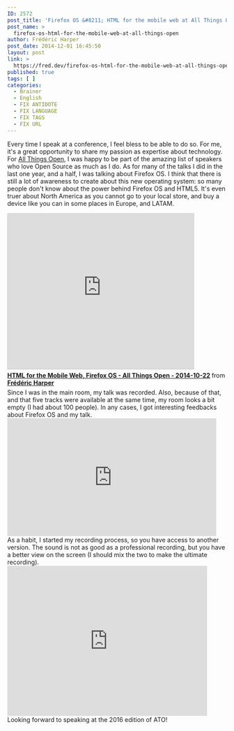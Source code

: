 ```yaml
---
ID: 2572
post_title: 'Firefox OS &#8211; HTML for the mobile web at All Things Open'
post_name: >
  firefox-os-html-for-the-mobile-web-at-all-things-open
author: Frédéric Harper
post_date: 2014-12-01 16:45:50
layout: post
link: >
  https://fred.dev/firefox-os-html-for-the-mobile-web-at-all-things-open/
published: true
tags: [ ]
categories:
  - Brainer
  - English
  - FIX ANTIDOTE
  - FIX LANGUAGE
  - FIX TAGS
  - FIX URL
---
```

Every time I speak at a conference, I feel bless to be able to do so. For me, it's a great opportunity to share my passion as expertise about technology. For [All Things Open][1], I was happy to be part of the amazing list of speakers who love Open Source as much as I do. As for many of the talks I did in the last one year, and a half, I was talking about Firefox OS. I think that there is still a lot of awareness to create about this new operating system: so many people don't know about the power behind Firefox OS and HTML5. It's even truer about North America as you cannot go to your local store, and buy a device like you can in some places in Europe, and LATAM. <div class="embed rich SlideShare">
  <iframe style="border: 1px solid #CCC; border-width: 1px; margin-bottom: 5px; max-width: 100%;" src="https://www.slideshare.net/slideshow/embed_code/key/mDgzquESLx7SzK" width="427" height="356" frameborder="0" marginwidth="0" marginheight="0" scrolling="no" allowfullscreen="allowfullscreen"> </iframe> <div style="margin-bottom: 5px;">
    <strong> <a title="HTML for the Mobile Web, Firefox OS - All Things Open - 2014-10-22" href="https://www.slideshare.net/fredericharper/html-for-the-mobile-web-firefox-os-all-things-open-20141022" target="_blank" rel="noopener noreferrer">HTML for the Mobile Web, Firefox OS - All Things Open - 2014-10-22</a> </strong> from <strong><a href="https://www.slideshare.net/fredericharper" target="_blank" rel="noopener noreferrer">Frédéric Harper</a></strong>
  </div>
</div> Since I was in the main room, my talk was recorded. Also, because of that, and that five tracks were available at the same time, my room looks a bit empty (I had about 100 people). In any cases, I got interesting feedbacks about Firefox OS and my talk. 

<div class="embed video YouTube">
  <iframe src="https://www.youtube.com/embed/onPMejToAHY?feature=oembed" width="480" height="270" frameborder="0" allowfullscreen="allowfullscreen"></iframe>
</div> As a habit, I started my recording process, so you have access to another version. The sound is not as good as a professional recording, but you have a better view on the screen (I should mix the two to make the ultimate recording). 

<div class="embed video YouTube">
  <iframe src="https://www.youtube.com/embed/rAwrv1A4z0Q?feature=oembed" width="459" height="344" frameborder="0" allowfullscreen="allowfullscreen"></iframe>
</div> Looking forward to speaking at the 2016 edition of ATO!

 [1]: https://allthingsopen.org/ "All Things Open Website"